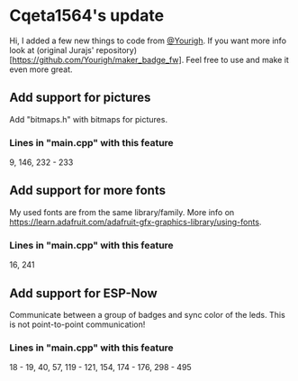 # Cqeta1564's update
Hi, I added a few new things to code from [@Yourigh](https://github.com/Yourigh). If you want more info look at (original Jurajs' repository)[https://github.com/Yourigh/maker_badge_fw]. Feel free to use and make it even more great.

## Add support for pictures
Add "bitmaps.h" with bitmaps for pictures.
### Lines in "main.cpp" with this feature
9, 146, 232 - 233

## Add support for more fonts
My used fonts are from the same library/family. More info on https://learn.adafruit.com/adafruit-gfx-graphics-library/using-fonts.
### Lines in "main.cpp" with this feature
16, 241

## Add support for ESP-Now
Communicate between a group of badges and sync color of the leds. This is not point-to-point communication!
### Lines in "main.cpp" with this feature
18 - 19, 40, 57, 119 - 121, 154, 174 - 176, 298 - 495
